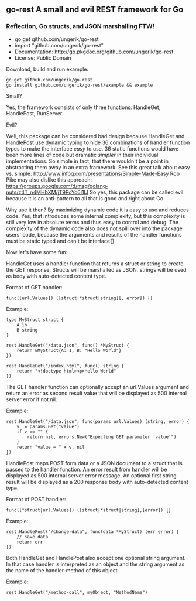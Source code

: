 ## go-rest A small and evil REST framework for Go

### Reflection, Go structs, and JSON marshalling FTW!

* go get github.com/ungerik/go-rest
* import "github.com/ungerik/go-rest"
* Documentation: http://go.pkgdoc.org/github.com/ungerik/go-rest
* License: Public Domain

Download, build and run example:

	go get github.com/ungerik/go-rest
	go install github.com/ungerik/go-rest/example && example

Small?

Yes, the framework consists of only three functions:
HandleGet, HandlePost, RunServer.

Evil?

Well, this package can be considered bad design because
HandleGet and HandlePost use dynamic typing to hide 36 combinations
of handler function types to make the interface _easy_ to use.
36 static functions would have been more lines of code but
dramatic _simpler_ in their individual implementations.
So simple in fact, that there wouldn't be a point in
abstracting them away in an extra framework.
See this great talk about easy vs. simple:
http://www.infoq.com/presentations/Simple-Made-Easy
Rob Pike may also dislike this approach:
https://groups.google.com/d/msg/golang-nuts/z4T_n4MHbXM/jT9PoYc6I1IJ
So yes, this package can be called evil because it is an
anti-pattern to all that is good and right about Go.

Why use it then? By maximizing dynamic code
it is easy to use and reduces code.
Yes, that introduces some internal complexity,
but this complexity is still very low in absolute terms
and thus easy to control and debug.
The complexity of the dynamic code also does not spill over
into the package users' code, because the arguments and
results of the handler functions must be static typed
and can't be interface{}.

Now let's have some fun:

HandleGet uses a handler function that returns a struct or string
to create the GET response. Structs will be marshalled as JSON,
strings will be used as body with auto-detected content type.

Format of GET handler:

	func([url.Values]) ([struct|*struct|string][, error]) {}

Example:

	type MyStruct struct {
		A in
		B string
	}

	rest.HandleGet("/data.json", func() *MyStruct {
		return &MyStruct{A: 1, B: "Hello World"}
	})

	rest.HandleGet("/index.html", func() string {
		return "<!doctype html><p>Hello World"
	})

The GET handler function can optionally accept an url.Values argument
and return an error as second result value that will be displayed as
500 internal server error if not nil.

Example:

	rest.HandleGet("/data.json", func(params url.Values) (string, error) {
		v := params.Get("value")
		if v == "" {
			return nil, errors.New("Expecting GET parameter 'value'")
		}
		return "value = " + v, nil
	})

HandlePost maps POST form data or a JSON document to a struct that is passed
to the handler function. An error result from handler will be displayed
as 500 internal server error message. An optional first string result
will be displayed as a 200 response body with auto-detected content type.

Format of POST handler:

	func([*struct|url.Values]) ([struct|*struct|string],[error]) {}

Example:

	rest.HandlePost("/change-data", func(data *MyStruct) (err error) {
		// save data
		return err
	})

Both HandleGet and HandlePost also accept one optional string argument.
In that case handler is interpreted as an object and the string argument
as the name of the handler-method of this object.

Example:

	rest.HandleGet("/method-call", myObject, "MethodName")

